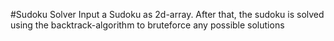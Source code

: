 #Sudoku Solver
Input a Sudoku as 2d-array. After that, the sudoku is solved using the backtrack-algorithm to bruteforce any possible solutions
